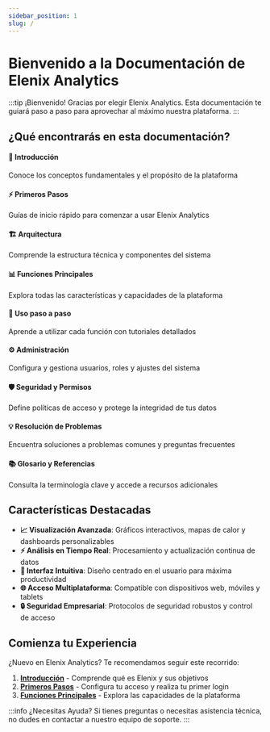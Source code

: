 ```yaml
---
sidebar_position: 1
slug: /
---
```


# Bienvenido a la Documentación de Elenix Analytics

:::tip ¡Bienvenido!
Gracias por elegir Elenix Analytics. Esta documentación te guiará paso a paso para aprovechar al máximo nuestra plataforma.
:::

## ¿Qué encontrarás en esta documentación?

<div className="feature-grid">
  <div className="feature-card">
    <h4>🚀 Introducción</h4>
    <p>Conoce los conceptos fundamentales y el propósito de la plataforma</p>
  </div>
  <div className="feature-card">
    <h4>⚡ Primeros Pasos</h4>
    <p>Guías de inicio rápido para comenzar a usar Elenix Analytics</p>
  </div>
  <div className="feature-card">
    <h4>🏗️ Arquitectura</h4>
    <p>Comprende la estructura técnica y componentes del sistema</p>
  </div>
  <div className="feature-card">
    <h4>📊 Funciones Principales</h4>
    <p>Explora todas las características y capacidades de la plataforma</p>
  </div>
  <div className="feature-card">
    <h4>📖 Uso paso a paso</h4>
    <p>Aprende a utilizar cada función con tutoriales detallados</p>
  </div>
  <div className="feature-card">
    <h4>⚙️ Administración</h4>
    <p>Configura y gestiona usuarios, roles y ajustes del sistema</p>
  </div>
  <div className="feature-card">
    <h4>🛡️ Seguridad y Permisos</h4>
    <p>Define políticas de acceso y protege la integridad de tus datos</p>
  </div>
  <div className="feature-card">
    <h4>💡 Resolución de Problemas</h4>
    <p>Encuentra soluciones a problemas comunes y preguntas frecuentes</p>
  </div>
  <div className="feature-card">
    <h4>📚 Glosario y Referencias</h4>
    <p>Consulta la terminología clave y accede a recursos adicionales</p>
  </div>
</div>

## Características Destacadas

- **📈 Visualización Avanzada**: Gráficos interactivos, mapas de calor y dashboards personalizables
- **⚡ Análisis en Tiempo Real**: Procesamiento y actualización continua de datos
- **🎯 Interfaz Intuitiva**: Diseño centrado en el usuario para máxima productividad
- **🌐 Acceso Multiplataforma**: Compatible con dispositivos web, móviles y tablets
- **🔒 Seguridad Empresarial**: Protocolos de seguridad robustos y control de acceso

## Comienza tu Experiencia

¿Nuevo en Elenix Analytics? Te recomendamos seguir este recorrido:

1. **[Introducción](./Introducción)** - Comprende qué es Elenix y sus objetivos
2. **[Primeros Pasos](./Primeros-pasos)** - Configura tu acceso y realiza tu primer login
3. **[Funciones Principales](./Funciones-principales)** - Explora las capacidades de la plataforma

:::info ¿Necesitas Ayuda?
Si tienes preguntas o necesitas asistencia técnica, no dudes en contactar a nuestro equipo de soporte.
:::
